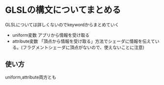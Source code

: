 # GLSLの構文についてまとめる

GLSLについては詳しくないのでkeywordからまとめていく

- uniform変数
アプリから情報を受け取る
- attribute変数
「頂点から情報を受け取る」方法でシェーダに情報を伝えている。(フラグメントシェーダに頂点がないので、使えないことに注意)

## 使い方

uniform,attribute両方とも

